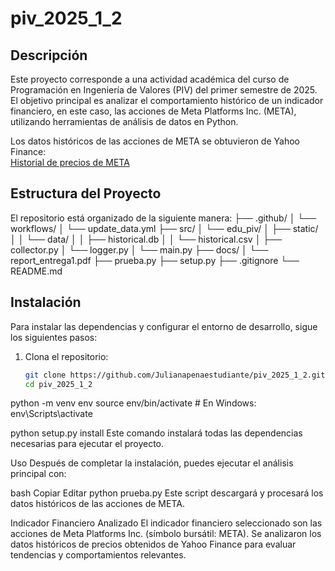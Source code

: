 # piv_2025_1_2

## Descripción

Este proyecto corresponde a una actividad académica del curso de Programación en Ingeniería de Valores (PIV) del primer semestre de 2025. 
El objetivo principal es analizar el comportamiento histórico de un indicador financiero, en este caso, las acciones de Meta Platforms Inc. (META), 
utilizando herramientas de análisis de datos en Python.

Los datos históricos de las acciones de META se obtuvieron de Yahoo Finance:  
[Historial de precios de META](https://finance.yahoo.com/quote/META/history/?period1=1337347800&period2=1746906104)

## Estructura del Proyecto

El repositorio está organizado de la siguiente manera:
├── .github/
│ └── workflows/
│ └── update_data.yml
├── src/
│ └── edu_piv/
│ ├── static/
│ │ └── data/
│ │ ├── historical.db
│ │ └── historical.csv
│ ├── collector.py
│ └── logger.py
│ └── main.py
├── docs/
│ └── report_entrega1.pdf
├── prueba.py
├── setup.py
├── .gitignore
└── README.md


## Instalación

Para instalar las dependencias y configurar el entorno de desarrollo, sigue los siguientes pasos:

1. Clona el repositorio:

   ```bash
   git clone https://github.com/Julianapenaestudiante/piv_2025_1_2.git
   cd piv_2025_1_2
   
python -m venv env
source env/bin/activate  # En Windows: env\Scripts\activate

python setup.py install
Este comando instalará todas las dependencias necesarias para ejecutar el proyecto.

Uso
Después de completar la instalación, puedes ejecutar el análisis principal con:

bash
Copiar
Editar
python prueba.py
Este script descargará y procesará los datos históricos de las acciones de META.

Indicador Financiero Analizado
El indicador financiero seleccionado son las acciones de Meta Platforms Inc. (símbolo bursátil: META).
Se analizaron los datos históricos de precios obtenidos de Yahoo Finance para evaluar tendencias y comportamientos relevantes.





